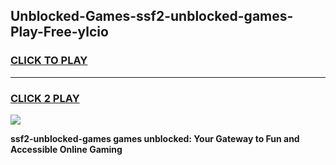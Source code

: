 
## Unblocked-Games-ssf2-unblocked-games-Play-Free-ylcio
<h3>
<a href="https://premium76.site?title=ssf2-unblocked-games&ref=24M">CLICK TO PLAY</a></h3>
<hr>

<h3>
<a href="https://premium76.site?title=ssf2-unblocked-games&ref=24M">CLICK 2 PLAY</a>
  
</h3>

<a href="https://premium76.site?title=ssf2-unblocked-games&ref=24M"><img src="https://clearcache.store/games.png"></a>


**ssf2-unblocked-games games unblocked: Your Gateway to Fun and Accessible Online Gaming**
